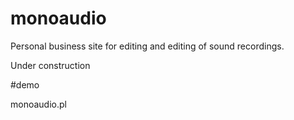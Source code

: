 # monoaudio
Personal business site for editing and editing of sound recordings.

Under construction

#demo

monoaudio.pl
